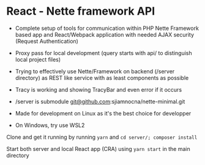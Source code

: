 # React - Nette framework API

- Complete setup of tools for communication within PHP Nette Framework based app and React/Webpack application with needed AJAX security (Request Authentication)

- Proxy pass for local development (query starts with api/ to distinguish local project files)

- Trying to effectively use Nette/Framework on backend (/server directory) as REST like service with as least components as possible

- Tracy is working and showing TracyBar and even error if it occurs

- /server is submodule git@github.com:sjiamnocna/nette-minimal.git

- Made for development on Linux as it's the best choice for developper

- On Windows, try use WSL2

Clone and get it running by running `yarn` and `cd server/; composer install`

Start both server and local React app (CRA) using `yarn start` in the main directory